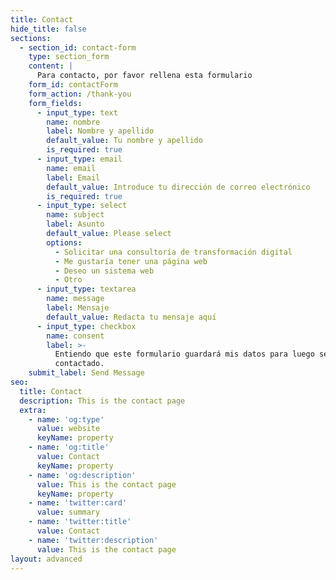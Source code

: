 ```yaml
---
title: Contact
hide_title: false
sections:
  - section_id: contact-form
    type: section_form
    content: |
      Para contacto, por favor rellena esta formulario
    form_id: contactForm
    form_action: /thank-you
    form_fields:
      - input_type: text
        name: nombre
        label: Nombre y apellido
        default_value: Tu nombre y apellido
        is_required: true
      - input_type: email
        name: email
        label: Email
        default_value: Introduce tu dirección de correo electrónico
        is_required: true
      - input_type: select
        name: subject
        label: Asunto
        default_value: Please select
        options:
          - Solicitar una consultoría de transformación digital
          - Me gustaría tener una página web
          - Deseo un sistema web
          - Otro
      - input_type: textarea
        name: message
        label: Mensaje
        default_value: Redacta tu mensaje aquí
      - input_type: checkbox
        name: consent
        label: >-
          Entiendo que este formulario guardará mis datos para luego ser
          contactado.
    submit_label: Send Message
seo:
  title: Contact
  description: This is the contact page
  extra:
    - name: 'og:type'
      value: website
      keyName: property
    - name: 'og:title'
      value: Contact
      keyName: property
    - name: 'og:description'
      value: This is the contact page
      keyName: property
    - name: 'twitter:card'
      value: summary
    - name: 'twitter:title'
      value: Contact
    - name: 'twitter:description'
      value: This is the contact page
layout: advanced
---
```

